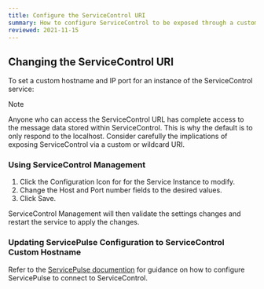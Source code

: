 ```yaml
---
title: Configure the ServiceControl URI
summary: How to configure ServiceControl to be exposed through a custom hostname and IP port
reviewed: 2021-11-15
---
```



## Changing the ServiceControl URI

To set a custom hostname and IP port for an instance of the ServiceControl service:

> [!NOTE]
> Anyone who can access the ServiceControl URL has complete access to the message data stored within ServiceControl. This is  why the default is to only respond to the localhost. Consider carefully the implications of exposing ServiceControl via a custom or wildcard URI.


### Using ServiceControl Management

 1. Click the Configuration Icon for for the Service Instance to modify.
 1. Change the Host and Port number fields to the desired values.
 1. Click Save.

ServiceControl Management will then validate the settings changes and restart the service to apply the changes.


### Updating ServicePulse Configuration to ServiceControl Custom Hostname

Refer to the [ServicePulse documention](/servicepulse/host-config.md#configuring-connections-via-the-servicepulse-ui) for guidance on how to configure ServicePulse to connect to ServiceControl.
